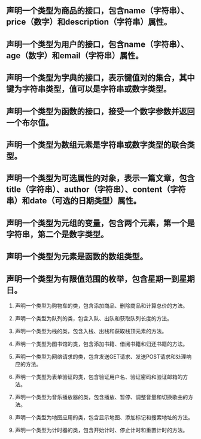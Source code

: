 ## 声明一个类型为商品的接口，包含name（字符串）、price（数字）和description（字符串）属性。

## 声明一个类型为用户的接口，包含name（字符串）、age（数字）和email（字符串）属性。

## 声明一个类型为字典的接口，表示键值对的集合，其中键为字符串类型，值可以是字符串或数字类型。

## 声明一个类型为函数的接口，接受一个数字参数并返回一个布尔值。

## 声明一个类型为数组元素是字符串或数字类型的联合类型。

## 声明一个类型为可选属性的对象，表示一篇文章，包含title（字符串）、author（字符串）、content（字符串）和date（可选的日期类型）属性。

## 声明一个类型为元组的变量，包含两个元素，第一个是字符串，第二个是数字类型。

## 声明一个类型为元素是函数的数组类型。

## 声明一个类型为有限值范围的枚举，包含星期一到星期日。

1. 声明一个类型为购物车的类，包含添加商品、删除商品和计算总价的方法。

2. 声明一个类型为队列的类，包含入队、出队和获取队列长度的方法。

3. 声明一个类型为栈的类，包含入栈、出栈和获取栈顶元素的方法。

4. 声明一个类型为图书馆的类，包含添加书籍、借阅书籍和归还书籍的方法。

5. 声明一个类型为网络请求的类，包含发送GET请求、发送POST请求和处理响应的方法。

6. 声明一个类型为表单验证的类，包含验证用户名、验证密码和验证邮箱的方法。

7. 声明一个类型为音乐播放器的类，包含播放、暂停、调整音量和切换歌曲的方法。

8. 声明一个类型为地图应用的类，包含显示地图、添加标记和搜索地址的方法。

9. 声明一个类型为计时器的类，包含开始计时、停止计时和重置计时的方法。